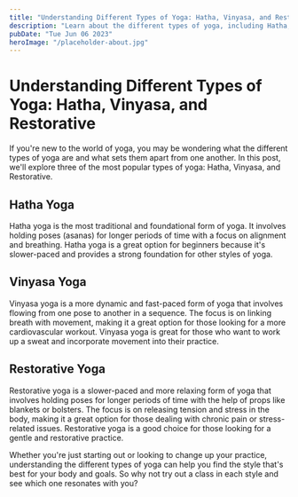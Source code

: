 ```yaml
---
title: "Understanding Different Types of Yoga: Hatha, Vinyasa, and Restorative"
description: "Learn about the different types of yoga, including Hatha, Vinyasa, and Restorative. Discover which type is best for your practice and how to get started."
pubDate: "Tue Jun 06 2023"
heroImage: "/placeholder-about.jpg"
---
```


# Understanding Different Types of Yoga: Hatha, Vinyasa, and Restorative

If you&#39;re new to the world of yoga, you may be wondering what the different types of yoga are and what sets them apart from one another. In this post, we&#39;ll explore three of the most popular types of yoga: Hatha, Vinyasa, and Restorative.

## Hatha Yoga

Hatha yoga is the most traditional and foundational form of yoga. It involves holding poses (asanas) for longer periods of time with a focus on alignment and breathing. Hatha yoga is a great option for beginners because it&#39;s slower-paced and provides a strong foundation for other styles of yoga.

## Vinyasa Yoga

Vinyasa yoga is a more dynamic and fast-paced form of yoga that involves flowing from one pose to another in a sequence. The focus is on linking breath with movement, making it a great option for those looking for a more cardiovascular workout. Vinyasa yoga is great for those who want to work up a sweat and incorporate movement into their practice.

## Restorative Yoga

Restorative yoga is a slower-paced and more relaxing form of yoga that involves holding poses for longer periods of time with the help of props like blankets or bolsters. The focus is on releasing tension and stress in the body, making it a great option for those dealing with chronic pain or stress-related issues. Restorative yoga is a good choice for those looking for a gentle and restorative practice.

Whether you&#39;re just starting out or looking to change up your practice, understanding the different types of yoga can help you find the style that&#39;s best for your body and goals. So why not try out a class in each style and see which one resonates with you?